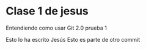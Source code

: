 # Clase 1 de jesus
Entendiendo como usar Git 2.0 prueba 1


Esto lo ha escrito Jesús
Esto es parte de otro commit
